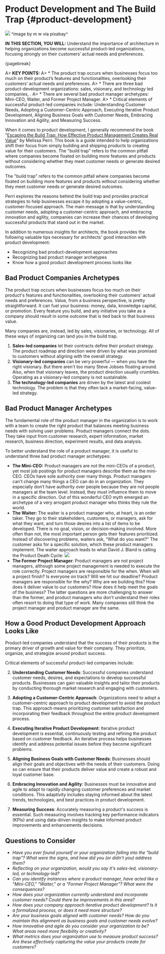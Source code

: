 

# Product Development and The Build Trap {#product-development}

![](assets/images/arch/bear-trap-413397_1920.jpg)
^image by m w via pixabay^

**IN THIS SECTION, YOU WILL:** Understand the importance of architecture in helping organizations become successful product-led organizations, focusing strongly on their customers’ actual needs and preferences.

{pagebreak}

A> **KEY POINTS:**
A> * The product trap occurs when businesses focus too much on their product’s features and functionalities, overlooking their customers’ actual needs and preferences.
A> * There are three bad product-development organizations: sales, visionary, and technology led companies, .
A> * There are several bad product manager archetypes: Mini-CEO, Waiter, and Former Project Manager.
A> * Critical elements of successful product-led companies include: Understanding Customer Needs, Adopting a Customer-Centric Approach, Executing Iterative Product Development, Aligning Business Goals with Customer Needs, Embracing Innovation and Agility, and Measuring Success.

When it comes to product development, I generally recommend the book "[Escaping the Build Trap: How Effective Product Management Creates Real Value](https://www.goodreads.com/book/show/42611483-escaping-the-build-trap)" by Melissa Perri. This book is a guide intended to help organizations shift their focus from simply building and shipping products to creating value for their customers. The "build trap" refers to the common pitfall where companies become fixated on building more features and products without considering whether they meet customer needs or generate desired outcomes.

The "build trap" refers to the common pitfall where companies become fixated on building more features and products without considering whether they meet customer needs or generate desired outcomes.

Perri explores the reasons behind the build trap and provides practical strategies to help businesses escape it by adopting a value-centric, customer-focused approach. The main message is that by understanding customer needs, adopting a customer-centric approach, and embracing innovation and agility, companies can increase their chances of developing successful products that stand out in the market.

In addition to numerous insights for architects, the book provides the following valuable tips necessary for architects' good interaction with product development:
* Recognizing bad product-development approaches
* Recognizing bad product manager archetypes
* Know how a good product development process looks like

## Bad Product Companies Archetypes

The product trap occurs when businesses focus too much on their product's features and functionalities, overlooking their customers' actual needs and preferences. Value, from a business perspective, is pretty straightforward. It can fuel your business: money, data, knowledge capital, or promotion. Every feature you build, and any initiative you take as a company should result in some outcome that is tied back to that business value.

Many companies are, instead, led by sales, visionaries, or technology. All of these ways of organizing can land you in the build trap.

1. **Sales-led companies** let their contracts define their product strategy. The product roadmap and direction were driven by what was promised to customers without aligning with the overall strategy.
2. **Visionary-led companies** can be very powerful — when you have the right visionary. But there aren't too many Steve Jobses floating around. Also, when that visionary leaves, the product direction usually crumbles. Operating as a visionary-led company is not sustainable.
3. **The technology-led companies** are driven by the latest and coolest technology. The problem is that they often lack a market-facing, value-led strategy.

## Bad Product Manager Archetypes

The fundamental role of the product manager in the organization is to work with a team to create the right product that balances meeting business needs with solving user problems. Product managers connect the dots. They take input from customer research, expert information, market research, business direction, experiment results, and data analysis.

To better understand the role of a product manager, it is useful to understand three bad product manager archetypes:

* **The Mini-CEO:** Product managers are not the mini-CEOs of a product, yet most job postings for product managers describe them as the mini-CEO. CEOs have sole authority over many things. Product managers can’t change many things a CEO can do in an organization. They especially don’t have authority over people because they are not people managers at the team level. Instead, they must influence them to move in a specific direction. Out of this wonderful CEO myth emerged an archetype of a very arrogant product manager who thinks they rule the world.
* **The Waiter:** The waiter is a product manager who, at heart, is an order taker. They go to their stakeholders, customers, or managers, ask for what they want, and turn those desires into a list of items to be developed. There is no goal, vision, or decision-making involved. More often than not, the most important person gets their features prioritized. Instead of discovering problems, waiters ask, “What do you want?” The customer asks for a specific solution, which these product managers implement. The waiter approach leads to what David J. Bland is calling the Product Death Cycle:
![](assets/images/arch/product-death.png)
* **The Former Project Manager**: Product managers are not project managers, although some project management is needed to execute the role correctly. Project managers are responsible for the when. When will a project finish? Is everyone on track? Will we hit our deadline? Product managers are responsible for the why? Why are we building this? How does it deliver value to our customers? How does it help meet the goals of the business? The latter questions are more challenging to answer than the former, and product managers who don’t understand their roles often resort to doing that type of work. Many companies still think the project manager and product manager are the same. 

## How a Good Product Development Approach Looks Like

Product-led companies understand that the success of their products is the primary driver of growth and value for their company. They prioritize, organize, and strategize around product success. 

Critical elements of successful product-led companies include:

2. **Understanding Customer Needs**: Successful companies understand customer needs, desires, and expectations to develop successful products. Businesses can gain valuable insights and tailor their products by conducting thorough market research and engaging with customers.

3. **Adopting a Customer-Centric Approach**: Organizations need to adopt a customer-centric approach to product development to avoid the product trap. This approach means prioritizing customer satisfaction and incorporating their feedback throughout the entire product development process.

4. **Executing Iterative Product Development**: Iterative product development is essential, continuously testing and refining the product based on customer feedback. An iterative process helps businesses identify and address potential issues before they become significant problems.

5. **Aligning Business Goals with Customer Needs**: Businesses should align their goals and objectives with the needs of their customers. Doing so can ensure that their products deliver value and create a robust and loyal customer base.

6. **Embracing Innovation and Agility**: Businesses must be innovative and agile to adapt to rapidly changing customer preferences and market conditions. This adaptivity includes staying informed about the latest trends, technologies, and best practices in product development.

7. **Measuring Success**: Accurately measuring a product's success is essential. Such measuring involves tracking key performance indicators (KPIs) and using data-driven insights to make informed product improvements and enhancements decisions.

## Questions to Consider

* *Have you ever found yourself or your organization falling into the "build trap"? What were the signs, and how did you (or didn't you) address them?*
* *Reflecting on your organization, would you say it's sales-led, visionary-led, or technology-led?*
* *Can you identify instances where a product manager, have acted like a "Mini-CEO," "Waiter," or a "Former Project Manager"? What were the consequences?*
* *How does your organization currently understand and incorporate customer needs? Could there be improvements in this area?*
* *How does your company approach iterative product development? Is it a formalized process, or does it need more structure?*
* *Are your business goals aligned with customer needs? How do you maintain this alignment as business goals and customer needs evolve?*
* *How innovative and agile do you consider your organization to be? What areas need more flexibility or creativity?*
* *What metrics does your organization use to measure product success? Are these effectively capturing the value your products create for customers?*
